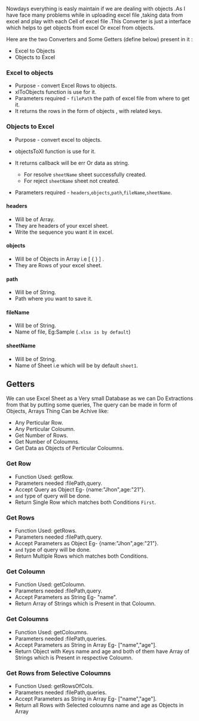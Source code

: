  Nowdays everything is easly maintain if we are dealing with objects .As I have face many problems while in uploading excel file ,taking data from excel and play with each Cell of excel file .This Converter is just a interface which helps to get objects from excel Or excel from objects.
 
 Here are the two Converters and Some Getters (define below) present in it :

- Excel to Objects
- Objects to Excel

### Excel to objects
   
- Purpose - convert Excel Rows to objects.   
- xlToObjects function is use for it.
- Parameters required - `filePath` the path of excel file from where to get it.
- It returns the rows in the form of objects , with related keys.

### Objects to Excel

- Purpose - convert excel to objects.
- objectsToXl function is use for it.
- It returns callback will be err Or data as string.
  - For resolve `sheetName` sheet successfully created.
  - For reject `sheetName` sheet not created.

- Parameters required - `headers`,`objects`,`path`,`fileName`,`sheetName`.

#### headers
-  Will be of Array.
-  They are headers of your excel sheet.
-  Write the sequence you want it in excel.

#### objects
-  Will be of Objects in Array i.e [ { } ] .
-  They are Rows of your excel sheet.

#### path
-  Will be of String.
-  Path where you want to save it.

#### fileName
-  Will be of String.
-  Name of file, Eg:Sample (`.xlsx is by default`)

#### sheetName
-  Will be of String.
-  Name of Sheet i.e which will be by default `sheet1`.

## Getters

We can use Excel Sheet as a Very small Database as we can Do
Extractions from that by putting some queries,
The query can be made in form of Objects, Arrays
 Thing Can be Achive like:
- Any Perticular Row.
- Any Perticular Coloumn.
- Get Number of Rows.
- Get Number of Coloumns.
- Get Data as Objects of Perticular Coloumns.

### Get Row
- Function Used: getRow.
- Parameters needed :filePath,query.
- Accept Query as Object Eg- {name:"Jhon",age:"21"}.
- `and` type of query will be done.
- Return Single Row which matches both Conditions `First`.

### Get Rows
- Function Used: getRows.
- Parameters needed :filePath,query.
- Accept Parameters as Object Eg- {name:"Jhon",age:"21"}.
- `and` type of query will be done.
- Return Multiple Rows which matches both Conditions.

### Get Coloumn
- Function Used: getColoumn.
- Parameters needed :filePath,query.
- Accept Parameters as String Eg- "name".
- Return Array of Strings which is Present in that Coloumn.


### Get Coloumns
- Function Used: getColoumns.
- Parameters needed :filePath,queries.
- Accept Parameters as String in Array Eg- ["name","age"].
- Return Object with Keys name and age and both of them have Array
 of Strings which is Present in respective Coloumn.

 ### Get Rows from Selective Coloumns
- Function Used: getRowsOfCols.
- Parameters needed :filePath,queries.
- Accept Parameters as String in Array Eg- ["name","age"].
- Return all Rows with Selected coloumns name and age as Objects in Array